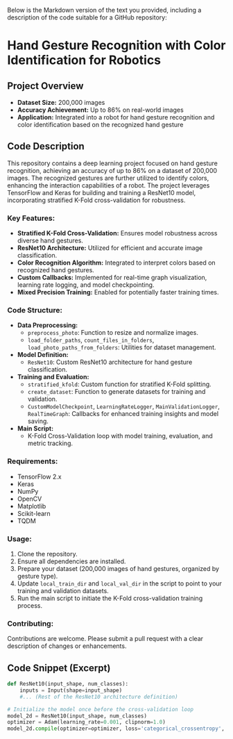Below is the Markdown version of the text you provided, including a description of the code suitable for a GitHub repository:

**Hand Gesture Recognition with Color Identification for Robotics**
====================================================================

**Project Overview**
-------------------

* **Dataset Size:** 200,000 images
* **Accuracy Achievement:** Up to 86% on real-world images
* **Application:** Integrated into a robot for hand gesture recognition and color identification based on the recognized hand gesture

**Code Description**
--------------------

This repository contains a deep learning project focused on hand gesture recognition, achieving an accuracy of up to 86% on a dataset of 200,000 images. The recognized gestures are further utilized to identify colors, enhancing the interaction capabilities of a robot. The project leverages TensorFlow and Keras for building and training a ResNet10 model, incorporating stratified K-Fold cross-validation for robustness.

### Key Features:

* **Stratified K-Fold Cross-Validation:** Ensures model robustness across diverse hand gestures.
* **ResNet10 Architecture:** Utilized for efficient and accurate image classification.
* **Color Recognition Algorithm:** Integrated to interpret colors based on recognized hand gestures.
* **Custom Callbacks:** Implemented for real-time graph visualization, learning rate logging, and model checkpointing.
* **Mixed Precision Training:** Enabled for potentially faster training times.

### Code Structure:

* **Data Preprocessing:**
	+ `preprocess_photo`: Function to resize and normalize images.
	+ `load_folder_paths`, `count_files_in_folders`, `load_photo_paths_from_folders`: Utilities for dataset management.
* **Model Definition:**
	+ `ResNet10`: Custom ResNet10 architecture for hand gesture classification.
* **Training and Evaluation:**
	+ `stratified_kfold`: Custom function for stratified K-Fold splitting.
	+ `create_dataset`: Function to generate datasets for training and validation.
	+ `CustomModelCheckpoint`, `LearningRateLogger`, `MainValidationLogger`, `RealTimeGraph`: Callbacks for enhanced training insights and model saving.
* **Main Script:**
	+ K-Fold Cross-Validation loop with model training, evaluation, and metric tracking.

### Requirements:

* TensorFlow 2.x
* Keras
* NumPy
* OpenCV
* Matplotlib
* Scikit-learn
* TQDM

### Usage:

1. Clone the repository.
2. Ensure all dependencies are installed.
3. Prepare your dataset (200,000 images of hand gestures, organized by gesture type).
4. Update `local_train_dir` and `local_val_dir` in the script to point to your training and validation datasets.
5. Run the main script to initiate the K-Fold cross-validation training process.

### Contributing:

Contributions are welcome. Please submit a pull request with a clear description of changes or enhancements.



**Code Snippet (Excerpt)**
---------------------------

```python
def ResNet10(input_shape, num_classes):
    inputs = Input(shape=input_shape)
    #... (Rest of the ResNet10 architecture definition)

# Initialize the model once before the cross-validation loop
model_2d = ResNet10(input_shape, num_classes)
optimizer = Adam(learning_rate=0.001, clipnorm=1.0)
model_2d.compile(optimizer=optimizer, loss='categorical_crossentropy', metrics=['accuracy'])
```


